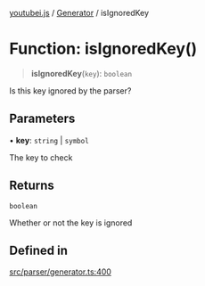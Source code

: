 [youtubei.js](../../../README.md) / [Generator](../README.md) / isIgnoredKey

# Function: isIgnoredKey()

> **isIgnoredKey**(`key`): `boolean`

Is this key ignored by the parser?

## Parameters

• **key**: `string` \| `symbol`

The key to check

## Returns

`boolean`

Whether or not the key is ignored

## Defined in

[src/parser/generator.ts:400](https://github.com/LuanRT/YouTube.js/blob/4729016fb98e7045ee4043857be7eef780c01e35/src/parser/generator.ts#L400)
